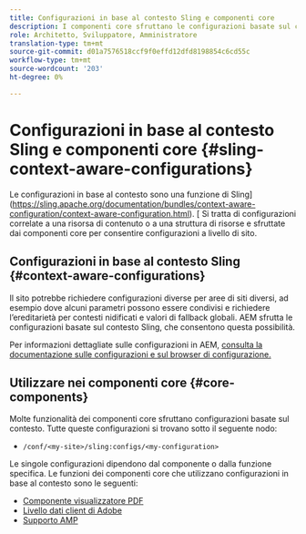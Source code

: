 ```yaml
---
title: Configurazioni in base al contesto Sling e componenti core
description: I componenti core sfruttano le configurazioni basate sul contesto Sling per alcune funzioni
role: Architetto, Sviluppatore, Amministratore
translation-type: tm+mt
source-git-commit: d01a7576518ccf9f0effd12dfd8198854c6cd55c
workflow-type: tm+mt
source-wordcount: '203'
ht-degree: 0%

---
```



# Configurazioni in base al contesto Sling e componenti core {#sling-context-aware-configurations}

Le configurazioni in base al contesto sono una funzione di Sling](https://sling.apache.org/documentation/bundles/context-aware-configuration/context-aware-configuration.html). [ Si tratta di configurazioni correlate a una risorsa di contenuto o a una struttura di risorse e sfruttate dai componenti core per consentire configurazioni a livello di sito.

## Configurazioni in base al contesto Sling {#context-aware-configurations}

Il sito potrebbe richiedere configurazioni diverse per aree di siti diversi, ad esempio dove alcuni parametri possono essere condivisi e richiedere l’ereditarietà per contesti nidificati e valori di fallback globali. AEM sfrutta le configurazioni basate sul contesto Sling, che consentono questa possibilità.

Per informazioni dettagliate sulle configurazioni in AEM, [consulta la documentazione sulle configurazioni e sul browser di configurazione.](https://docs.adobe.com/content/help/en/experience-manager-cloud-service/implementing/developing/configurations.html)

## Utilizzare nei componenti core {#core-components}

Molte funzionalità dei componenti core sfruttano configurazioni basate sul contesto. Tutte queste configurazioni si trovano sotto il seguente nodo:

* `/conf/<my-site>/sling:configs/<my-configuration>`

Le singole configurazioni dipendono dal componente o dalla funzione specifica. Le funzioni dei componenti core che utilizzano configurazioni in base al contesto sono le seguenti:

* [Componente visualizzatore PDF](https://github.com/adobe/aem-core-wcm-components/tree/master/content/src/content/jcr_root/apps/core/wcm/components/pdfviewer/v1/pdfviewer#context-aware-config)
* [Livello dati client di Adobe](/help/developing/data-layer/overview.md#installation-activation)
* [Supporto AMP](https://github.com/adobe/aem-core-wcm-components/tree/master/extensions/amp)
